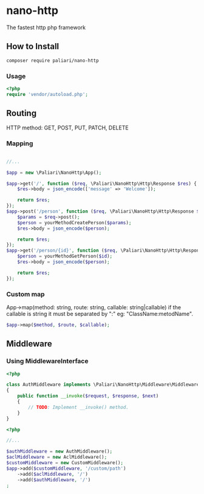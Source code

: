 # nano-http
The fastest http php framework

## How to Install

```bash
composer require paliari/nano-http

```
### Usage

```php
<?php
require 'vendor/autoload.php';

```

## Routing

HTTP method: GET, POST, PUT, PATCH, DELETE
### Mapping

```php

//...

$app = new \Paliari\NanoHttp\App();

$app->get('/', function ($req, \Paliari\NanoHttp\Http\Response $res) {
    $res->body = json_encode(['message' => 'Welcome']);

    return $res;
});
$app->post('/person', function ($req, \Paliari\NanoHttp\Http\Response $res) {
    $params = $req->post();
    $person = yourMethodCreatePerson($params);
    $res->body = json_encode($person);

    return $res;
});
$app->get('/person/{id}', function ($req, \Paliari\NanoHttp\Http\Response $res, $id) {
    $person = yourMethodGetPerson($id);
    $res->body = json_encode($person);

    return $res;
});

```
### Custom map

App->map(method: string, route: string, callable: string|callable)
if the callable is string it must be separated by ":" eg: "ClassName:metodName".

```php
$app->map($method, $route, $callable);

```
## Middleware

### Using MiddlewareInterface

```php
<?php

class AuthMiddleware implements \Paliari\NanoHttp\Middleware\MiddlewareInterface
{
    public function __invoke($request, $response, $next)
    {
        // TODO: Implement __invoke() method.
    }
}

```
```php
<?php

//...

$authMiddleware = new AuthMiddleware();
$aclMiddleware = new AclMiddleware();
$customMiddleware = new CustomMiddleware();
$app->add($customMiddleware, '/custom/path')
    ->add($aclMiddleware, '/')
    ->add($authMiddleware, '/')
;

```
